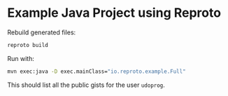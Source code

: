 # Example Java Project using Reproto

Rebuild generated files:

```bash
reproto build
```

Run with:

```bash
mvn exec:java -D exec.mainClass="io.reproto.example.Full"
```

This should list all the public gists for the user `udoprog`.
